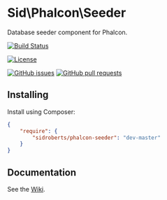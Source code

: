 Sid\Phalcon\Seeder
==================

Database seeder component for Phalcon.



[![Build Status](https://img.shields.io/travis/SidRoberts/phalcon-seeder/1.0.x.svg?style=for-the-badge)](https://travis-ci.org/SidRoberts/phalcon-seeder)

[![License](https://img.shields.io/github/license/SidRoberts/phalcon-seeder.svg?style=for-the-badge)]()

[![GitHub issues](https://img.shields.io/github/issues-raw/SidRoberts/phalcon-seeder.svg?style=for-the-badge)](https://github.com/SidRoberts/phalcon-seeder/issues)
[![GitHub pull requests](https://img.shields.io/github/issues-pr-raw/SidRoberts/phalcon-seeder.svg?style=for-the-badge)](https://github.com/SidRoberts/phalcon-seeder/pulls)



## Installing ##

Install using Composer:

```json
{
    "require": {
        "sidroberts/phalcon-seeder": "dev-master"
    }
}
```



## Documentation

See the [Wiki](https://github.com/SidRoberts/phalcon-seeder/wiki).
